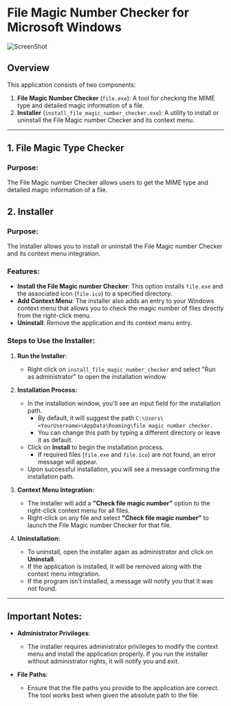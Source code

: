 # File Magic Number Checker for Microsoft Windows
![ScreenShot](https://github.com/user-attachments/assets/41a459d2-8fb0-4aa8-9ff8-2f069e7c5bac)

## Overview
This application consists of two components:

1. **File Magic Number Checker** (`file.exe`): A tool for checking the MIME type and detailed magic information of a file.
2. **Installer** (`install_file_magic_number_checker.exe`): A utility to install or uninstall the File Magic number Checker and its context menu.

---

## 1. **File Magic Type Checker**

### Purpose:
The File Magic number Checker allows users to get the MIME type and detailed magic information of a file.

## 2. **Installer**

### Purpose:
The installer allows you to install or uninstall the File Magic number Checker and its context menu integration.

### Features:
- **Install the File Magic number Checker**: This option installs `file.exe` and the associated icon (`file.ico`) to a specified directory.
- **Add Context Menu**: The installer also adds an entry to your Windows context menu that allows you to check the magic number of files directly from the right-click menu.
- **Uninstall**: Remove the application and its context menu entry.

### Steps to Use the Installer:

1. **Run the Installer**:
   - Right click on `install_file_magic_number_checker` and select "Run as administrator" to open the installation window.
   
2. **Installation Process:**
   - In the installation window, you'll see an input field for the installation path.
     - By default, it will suggest the path `C:\Users\<YourUsername>\AppData\Roaming\file magic number checker`.
     - You can change this path by typing a different directory or leave it as default.
   - Click on **Install** to begin the installation process.
     - If required files (`file.exe` and `file.ico`) are not found, an error message will appear.
   - Upon successful installation, you will see a message confirming the installation path.

3. **Context Menu Integration:**
   - The installer will add a **"Check file magic number"** option to the right-click context menu for all files.
   - Right-click on any file and select **"Check file magic number"** to launch the File Magic number Checker for that file.

4. **Uninstallation:**
   - To uninstall, open the installer again as administrator and click on **Uninstall**.
   - If the application is installed, it will be removed along with the context menu integration.
   - If the program isn't installed, a message will notify you that it was not found.

---

## Important Notes:
- **Administrator Privileges**: 
   - The installer requires administrator privileges to modify the context menu and install the application properly. If you run the installer without administrator rights, it will notify you and exit.
  
- **File Paths**: 
   - Ensure that the file paths you provide to the application are correct. The tool works best when given the absolute path to the file.

